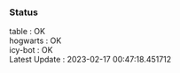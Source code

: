 ### Status


table : OK  
hogwarts : OK  
icy-bot : OK  
Latest Update : 2023-02-17 00:47:18.451712
